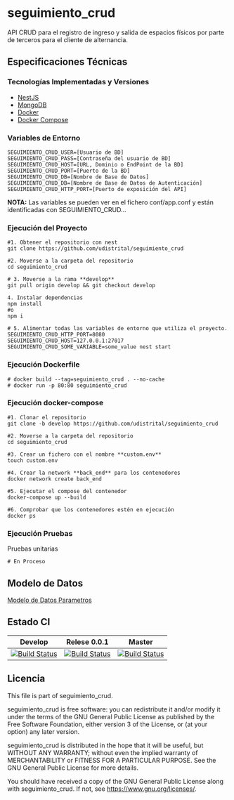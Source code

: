# seguimiento_crud

API CRUD para el registro de ingreso y salida de espacios físicos por parte de terceros para el cliente de alternancia.

## Especificaciones Técnicas

### Tecnologías Implementadas y Versiones
* [NestJS](https://github.com/nestjs/nest)
* [MongoDB](https://github.com/mongodb/mongo)
* [Docker](https://docs.docker.com/engine/install/ubuntu/)
* [Docker Compose](https://docs.docker.com/compose/)

### Variables de Entorno
```shell
SEGUIMIENTO_CRUD_USER=[Usuario de BD]
SEGUIMIENTO_CRUD_PASS=[Contraseña del usuario de BD]
SEGUIMIENTO_CRUD_HOST=[URL, Dominio o EndPoint de la BD]
SEGUIMIENTO_CRUD_PORT=[Puerto de la BD]
SEGUIMIENTO_CRUD_DB=[Nombre de Base de Datos]
SEGUIMIENTO_CRUD_DB=[Nombre de Base de Datos de Autenticación]
SEGUIMIENTO_CRUD_HTTP_PORT=[Puerto de exposición del API]
```
**NOTA:** Las variables se pueden ver en el fichero conf/app.conf y están identificadas con SEGUIMIENTO_CRUD...

### Ejecución del Proyecto
```shell
#1. Obtener el repositorio con nest
git clone https://github.com/udistrital/seguimiento_crud

#2. Moverse a la carpeta del repositorio
cd seguimiento_crud

# 3. Moverse a la rama **develop**
git pull origin develop && git checkout develop

4. Instalar dependencias
npm install 
#o
npm i

# 5. Alimentar todas las variables de entorno que utiliza el proyecto.
SEGUIMIENTO_CRUD_HTTP_PORT=8080 
SEGUIMIENTO_CRUD_HOST=127.0.0.1:27017 SEGUIMIENTO_CRUD_SOME_VARIABLE=some_value nest start
```
### Ejecución Dockerfile
```shell
# docker build --tag=seguimiento_crud . --no-cache
# docker run -p 80:80 seguimiento_crud
```

### Ejecución docker-compose
```shell
#1. Clonar el repositorio
git clone -b develop https://github.com/udistrital/seguimiento_crud

#2. Moverse a la carpeta del repositorio
cd seguimiento_crud

#3. Crear un fichero con el nombre **custom.env**
touch custom.env

#4. Crear la network **back_end** para los contenedores
docker network create back_end

#5. Ejecutar el compose del contenedor
docker-compose up --build

#6. Comprobar que los contenedores estén en ejecución
docker ps
```

### Ejecución Pruebas

Pruebas unitarias
```shell
# En Proceso
```

## Modelo de Datos
[Modelo de Datos Parametros](/database/seguimiento_crud.png)

## Estado CI

| Develop | Relese 0.0.1 | Master |
| -- | -- | -- |
| [![Build Status](https://hubci.portaloas.udistrital.edu.co/api/badges/udistrital/seguimiento_crud/status.svg?ref=refs/heads/develop)](https://hubci.portaloas.udistrital.edu.co/udistrital/seguimiento_crud) | [![Build Status](https://hubci.portaloas.udistrital.edu.co/api/badges/udistrital/seguimiento_crud/status.svg?ref=refs/heads/release/0.0.1)](https://hubci.portaloas.udistrital.edu.co/udistrital/seguimiento_crud) |  [![Build Status](https://hubci.portaloas.udistrital.edu.co/api/badges/udistrital/seguimiento_crud/status.svg)](https://hubci.portaloas.udistrital.edu.co/udistrital/seguimiento_crud) |


## Licencia

This file is part of seguimiento_crud.

seguimiento_crud is free software: you can redistribute it and/or modify it under the terms of the GNU General Public License as published by the Free Software Foundation, either version 3 of the License, or (at your option) any later version.

seguimiento_crud is distributed in the hope that it will be useful, but WITHOUT ANY WARRANTY; without even the implied warranty of MERCHANTABILITY or FITNESS FOR A PARTICULAR PURPOSE. See the GNU General Public License for more details.

You should have received a copy of the GNU General Public License along with seguimiento_crud. If not, see https://www.gnu.org/licenses/.
